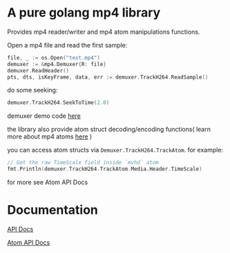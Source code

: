 # A pure golang mp4 library

Provides mp4 reader/writer and mp4 atom manipulations functions.

Open a mp4 file and read the first sample:
```go
file, _ := os.Open("test.mp4")
demuxer := &mp4.Demuxer{R: file}
demuxer.ReadHeader()
pts, dts, isKeyFrame, data, err := demuxer.TrackH264.ReadSample()
```

do some seeking:

```go
demuxer.TrackH264.SeekToTime(2.0)
```

demuxer demo code [here](https://github.com/nareix/mp4/blob/master/example/example.go#L11)

the library also provide atom struct decoding/encoding functions(
learn more about mp4 atoms [here](https://developer.apple.com/library/mac/documentation/QuickTime/QTFF/QTFFChap2/qtff2.html)
)

you can access atom structs via `Demuxer.TrackH264.TrackAtom`. for example:

```go
// Get the raw TimeScale field inside `mvhd` atom
fmt.Println(demuxer.TrackH264.TrackAtom.Media.Header.TimeScale)
```

for more see Atom API Docs

# Documentation

[API Docs](https://godoc.org/github.com/nareix/mp4)

[Atom API Docs](https://godoc.org/github.com/nareix/mp4/atom)
